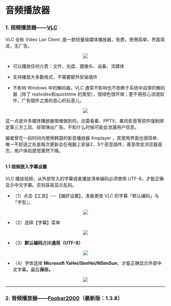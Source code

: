 # 音频播放器

### 1. 视频播放器——[VLC](https://www.videolan.org/vlc/index.html)

VLC 全称 Video Lan Client ,是一款轻量级媒体播放器，免费，使用简单，界面简洁，无广告。
<div style="text-align:center">
<img src="https://40.media.tumblr.com/088723831f97c3cf33d71e9c2fd86002/tumblr_nw3uisYZW01uft3xho1_1280.png"/>
</div>

* 可以播放任何介质：文件、光盘、摄像头、设备、流媒体

* 支持播放大多数格式，不需要额外安装插件

* 不影响 Windows 中的解码器。VLC 通常不影响也不依赖于系统中自带的解码器（除了 realvideo和quicktime 的类型），很绿色很环保；更不用担心流氓软件、广告插件之类的恶心的玩意儿。

 <div style="text-align:center">
<img src="https://41.media.tumblr.com/e4a09a9ce0f2aa0b7a5f8dc876782991/tumblr_nw3uisYZW01uft3xho7_540.png"/>
</div>

这一点是许多媒体播放器很难做到的。迅雷看看、PPTV、暴风影音等软件强制绑定第三方工具、经常弹出广告。不知什么时候可能会泄漏用户信息。

编者曾在一段时间内使用韩国的影音播放器 Kmplayer ，其使用界面也很简单，唯一不舒适之处是每次更新会在电脑上安装2、3个恶意插件，甚至改变浏览器首页，用户体验感觉骤然下降。

## 

#### 1.1 视频嵌入字幕设置

VLC 播放视频，从外部导入的字幕或者播放清单编码必须使用 UTF-8，才能正确显示中文字幕。否则容易显示乱码。

* （1）点击【工具】---【偏好设置】，准备更改 VLC 的字幕「默认编码」与「字型」。
<div style="text-align:center">
<img src="https://41.media.tumblr.com/4ff2911c8e642dddf0150d1deb250eba/tumblr_nw3uisYZW01uft3xho2_1280.png"/>
</div>

* （2）选择【字幕】菜单
<div style="text-align:center">
<img src="https://41.media.tumblr.com/2207f2874af37c0fb85f5f7abdd19dd5/tumblr_nw3uisYZW01uft3xho2_r2_1280.png"/>
</div>

* （3）**默认编码**选择**通用（UTF-8）**
<div style="text-align:center">
<img src="https://40.media.tumblr.com/32fe07fc8de81335843ae33baa8956a2/tumblr_nw3uisYZW01uft3xho4_1280.png"/>
</div>

* （4）字体选择 **Microsoft YaHei/SimHei/NSimSun**，才能正确显示外部中文字幕。最后**保存。**
<div style="text-align:center">
<img src="https://41.media.tumblr.com/8fda1b2431948fd0c863033df18f3b02/tumblr_nw3uisYZW01uft3xho5_1280.png"/>
</div>

--- 

### 2. 音频播放器——[Foobar2000](http://www.foobar2000.org/)（最新版：1.3.8）




